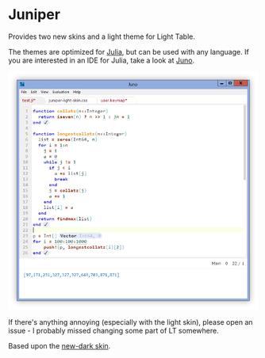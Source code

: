 Juniper
=======
Provides two new skins and a light theme for Light Table.

The themes are optimized for [Julia](http://julialang.org), but can be used with any language.
If you are interested in an IDE for Julia, take a look at [Juno](http://junolab.org/docs/installing.html).

![Juniper Light](screens/screen-light.png)

If there's anything annoying (especially with the light skin), please open an issue - I probably missed changing some part of LT somewhere.


Based upon the [new-dark skin](https://github.com/LightTable/LightTable/blob/master/deploy/core/css/skins/new-dark.css).
